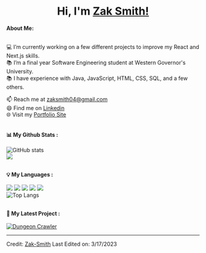 # <h1 align="center">Hi, I'm <a href="https://github.com/ZS041">Zak Smith!<a></h1>
    

<div>
<strong>About Me:</strong><br><br>
    
💻 I’m currently working on a few different projects to improve my React and Next.js skills. <br>
📚 I’m a final year Software Engineering student at Western Governor's University.<br>
📚 I have experience with Java, JavaScript, HTML, CSS, SQL, and a few others.<br>

📫 Reach me at <a href="mailto:zaksmith04@gmail.com">zaksmith04@gmail.com</a><br>
😄 Find me on <a href="https://www.linkedin.com/in/zsmith04">Linkedin</a><br>
🌐 Visit my <a href="https://www.zsmith.dev">Portfolio Site</a><br><br><br>
<strong>📊 My Github Stats :</strong><br><br>
![GitHub stats](https://github-readme-stats.vercel.app/api?username=ZS041&show_icons=true&count_private=true&include_all_commits=true&theme=radical)<br>
<img align="center" src="https://github-readme-streak-stats.herokuapp.com/?user=ZS041&theme=radical&hide_border=true"/><br><br>

<strong>💡 My Languages :</strong><br><br>
<img src="https://img.shields.io/badge/-Java-lightgrey?style=plastic"/>
<img src="https://img.shields.io/badge/-Javascript-lightgrey?style=plastic"/>
<img src="https://img.shields.io/badge/-HTML-lightgrey?style=plastic"/>
<img src="https://img.shields.io/badge/-CSS-lightgrey?style=plastic"/>
<img src="https://img.shields.io/badge/-C++-lightgrey?style=plastic"/><br>
![Top Langs](https://github-readme-stats.vercel.app/api/top-langs/?username=ZS041&langs_count_private=true&theme=radical&card_width=445)<br><br>

<strong>🚀 My Latest Project :</strong><br><br>
[![Dungeon Crawler](https://github-readme-stats.vercel.app/api/pin/?username=ZS041&repo=dungeonscroller&theme=radical)](https://github.com/ZS041/dungeonscroller)
</div>

------
Credit: [Zak-Smith](https://github.com/ZS041)
Last Edited on: 3/17/2023

